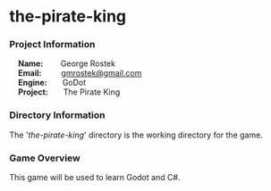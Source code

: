 # the-pirate-king

### Project Information
&nbsp;&nbsp;&nbsp;&nbsp;**Name:**&nbsp;&nbsp;&nbsp;&nbsp;&nbsp;&nbsp;&nbsp;&nbsp;George Rostek  
&nbsp;&nbsp;&nbsp;&nbsp;**Email:**&nbsp;&nbsp;&nbsp;&nbsp;&nbsp;&nbsp;&nbsp;&nbsp;&nbsp;[gmrostek@gmail.com](mailto:gmrostek@gmail.com)  
&nbsp;&nbsp;&nbsp;&nbsp;**Engine:**&nbsp;&nbsp;&nbsp;&nbsp;&nbsp;&nbsp;&nbsp;GoDot  
&nbsp;&nbsp;&nbsp;&nbsp;**Project:**&nbsp;&nbsp;&nbsp;&nbsp;&nbsp;&nbsp;&nbsp;The Pirate King

### Directory Information

The '*the-pirate-king*' directory is the working directory for the game. 

### Game Overview

 This game will be used to learn Godot and C#.
